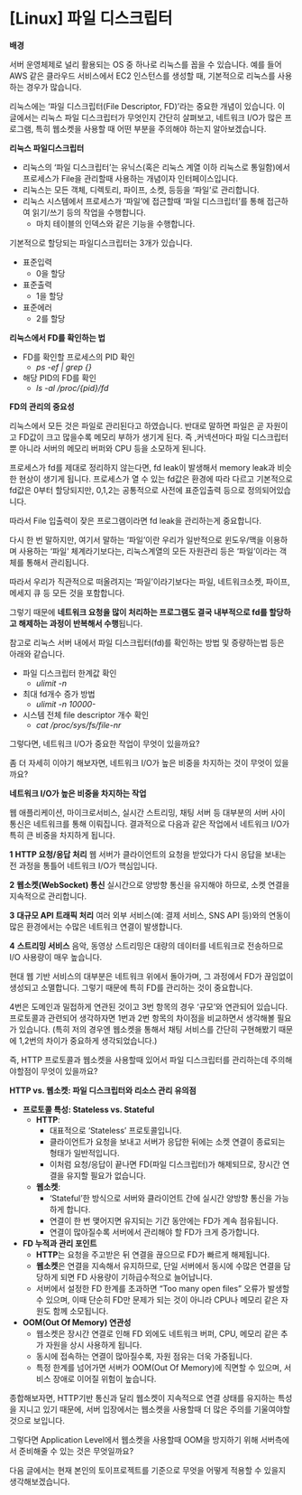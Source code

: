 # [Linux] **파일 디스크립터**





**배경**

서버 운영체제로 널리 활용되는 OS 중 하나로 리눅스를 꼽을 수 있습니다. 예를 들어 AWS 같은 클라우드 서비스에서 EC2 인스턴스를 생성할 때, 기본적으로 리눅스를 사용하는 경우가 많습니다.



리눅스에는 ‘파일 디스크립터(File Descriptor, FD)’라는 중요한 개념이 있습니다. 이 글에서는 리눅스 파일 디스크립터가 무엇인지 간단히 살펴보고, 네트워크 I/O가 많은 프로그램, 특히 웹소켓을 사용할 때 어떤 부분을 주의해야 하는지 알아보겠습니다.





 **리눅스 파일디스크립터**



- 리눅스의 ‘파일 디스크립터’는 유닉스(혹은 리눅스 계열 이하 리눅스로 통일함)에서 프로세스가 File을 관리할때 사용하는 개념이자 인터페이스입니다.
- 리눅스는 모든 객체, 디렉토리, 파이프, 소켓, 등등을 ‘파일’로 관리합니다.
- 리눅스 시스템에서 프로세스가 ‘파일’에 접근할때 ‘파일 디스크립터’를 통해 접근하여 읽기/쓰기 등의 작업을 수행합니다.
  - 마치 테이블의 인덱스와 같은 기능을 수행합니다.





기본적으로 할당되는 파일디스크립터는 3개가 있습니다.

- 표준입력
  - 0을 할당
- 표준출력
  - 1을 할당
- 표준에러
  - 2를 할당





**리눅스에서 FD를 확인하는 법**



- FD를 확인할 프로세스의 PID 확인
  -  *ps -ef | grep {}*
- 해당 PID의 FD를 확인
  -  *ls -al /proc/{pid}/fd*





**FD의 관리의 중요성**

리눅스에서 모든 것은 파일로 관리된다고 하였습니다. 반대로 말하면 파일은 곧 자원이고 FD값이 크고 많을수록 메모리 부하가 생기게 된다. 즉 ,커넥션마다 파일 디스크립터뿐 아니라 서버의 메모리 버퍼와 CPU 등을 소모하게 된니다.



프로세스가 fd를 제대로 정리하지 않는다면, fd leak이 발생해서 memory leak과 비슷한 현상이 생기게 됩니다. 프로세스가 열 수 있는 fd값은 환경에 따라 다르고 기본적으로 fd값은 0부터 할당되지만, 0,1,2는 공통적으로 사전에 표준입출력 등으로 정의되어있습니다.



따라서 File 입출력이 잦은 프로그램이라면 fd leak을 관리하는게 중요합니다.



 다시 한 번 말하지만, 여기서 말하는 ‘파일’이란 우리가 일반적으로 윈도우/맥을 이용하며 사용하는 ‘파일’ 체계라기보다는, 리눅스계열의 모든 자원관리 등은 ‘파일’이라는 객체를 통해서 관리됩니다.



따라서 우리가 직관적으로 떠올려지는 ‘파일’이라기보다는 파일, 네트워크소켓, 파이프, 메세지 큐 등 모든 것을 포함합니다.



 그렇기 때문에 **네트워크 요청을 많이 처리하는 프로그램도 결국 내부적으로 fd를 할당하고 해제하는 과정이 반복해서 수행**됩니다.





참고로 리눅스 서버 내에서 파일 디스크립터(fd)를 확인하는 방법 및 증량하는법 등은 아래와 같습니다. 



- 파일 디스크립터 한계값 확인
  -  *ulimit -n*
- 최대 fd개수 증가 방법
  -  *ulimit -n 10000-*
- 시스템 전체 file descriptor 개수 확인
  -  *cat /proc/sys/fs/file-nr*





그렇다면, 네트워크 I/O가 중요한 작업이 무엇이 있을까요?

좀 더 자세히 이야기 해보자면, 네트워크 I/O가 높은 비중을 차지하는 것이 무엇이 있을까요?



**네트워크 I/O가 높은 비중을 차지하는 작업**



웹 애플리케이션, 마이크로서비스, 실시간 스트리밍, 채팅 서버 등 대부분의 서버 사이 통신은 네트워크를 통해 이뤄집니다. 결과적으로 다음과 같은 작업에서 네트워크 I/O가 특히 큰 비중을 차지하게 됩니다.



**1** **HTTP 요청/응답 처리**
 웹 서버가 클라이언트의 요청을 받았다가 다시 응답을 보내는 전 과정을 통틀어 네트워크 I/O가 핵심입니다.



**2** **웹소켓(WebSocket) 통신**
 실시간으로 양방향 통신을 유지해야 하므로, 소켓 연결을 지속적으로 관리합니다.



**3** **대규모 API 트래픽 처리**
 여러 외부 서비스(예: 결제 서비스, SNS API 등)와의 연동이 많은 환경에서는 수많은 네트워크 연결이 발생합니다.



**4** **스트리밍 서비스**
 음악, 동영상 스트리밍은 대량의 데이터를 네트워크로 전송하므로 I/O 사용량이 매우 높습니다.





현대 웹 기반 서비스의 대부분은 네트워크 위에서 돌아가며, 그 과정에서 FD가 끊임없이 생성되고 소멸합니다. 그렇기 때문에 특히 FD를 관리하는 것이 중요합니다. 



4번은 도메인과 밀접하게 연관된 것이고 3번 항목의 경우 ‘규모’와 연관되어 있습니다. 프로토콜과 관련되어 생각하자면 1번과 2번 항목의 차이점을 비교하면서 생각해볼 필요가 있습니다. (특히 저의 경우엔 웹소켓을 통해서 채팅 서비스를 간단히 구현해봤기 때문에 1,2번의 차이가 중요하게 생각되었습니다.)



즉, HTTP 프로토콜과 웹소켓을 사용할때 있어서 파일 디스크립터를 관리하는데 주의해야할점이 무엇이 있을까요? 



**HTTP vs. 웹소켓: 파일 디스크립터와 리소스 관리 유의점**

- **프로토콜 특성: Stateless vs. Stateful**
  - **HTTP**:
    - 대표적으로 ‘Stateless’ 프로토콜입니다.
    - 클라이언트가 요청을 보내고 서버가 응답한 뒤에는 소켓 연결이 종료되는 형태가 일반적입니다.
    - 이처럼 요청/응답이 끝나면 FD(파일 디스크립터)가 해제되므로, 장시간 연결을 유지할 필요가 없습니다.
  - **웹소켓**:
    - ‘Stateful’한 방식으로 서버와 클라이언트 간에 실시간 양방향 통신을 가능하게 합니다.
    - 연결이 한 번 맺어지면 유지되는 기간 동안에는 FD가 계속 점유됩니다.
    - 연결이 많아질수록 서버에서 관리해야 할 FD가 크게 증가합니다.
- **FD 누적과 관리 포인트**
  - **HTTP**는 요청을 주고받은 뒤 연결을 끊으므로 FD가 빠르게 해제됩니다.
  - **웹소켓**은 연결을 지속해서 유지하므로, 단일 서버에서 동시에 수많은 연결을 담당하게 되면 FD 사용량이 기하급수적으로 늘어납니다.
  - 서버에서 설정한 FD 한계를 초과하면 “Too many open files” 오류가 발생할 수 있으며, 이때 단순히 FD만 문제가 되는 것이 아니라 CPU나 메모리 같은 자원도 함께 소모됩니다.
- **OOM(Out Of Memory) 연관성**
  - 웹소켓은 장시간 연결로 인해 FD 외에도 네트워크 버퍼, CPU, 메모리 같은 추가 자원을 상시 사용하게 됩니다.
  - 동시에 접속하는 연결이 많아질수록, 자원 점유는 더욱 가중됩니다.
  - 특정 한계를 넘어가면 서버가 OOM(Out Of Memory)에 직면할 수 있으며, 서비스 장애로 이어질 위험이 높습니다.





종합해보자면, HTTP기반 통신과 달리 웹소켓이 지속적으로 연결 상태를 유지하는 특성을 지니고 있기 때문에, 서버 입장에서는 웹소켓을 사용할때 더 많은 주의를 기울여야할 것으로 보입니다. 



그렇다면 Application Level에서 웹소켓을 사용할때 OOM을 방지하기 위해 서버측에서 준비해줄 수 있는 것은 무엇일까요? 



다음 글에서는 현재 본인의 토이프로젝트를 기준으로 무엇을 어떻게 적용할 수 있을지 생각해보겠습니다.




